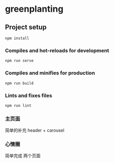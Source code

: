 # greenplanting

## Project setup
```
npm install
```

### Compiles and hot-reloads for development
```
npm run serve
```

### Compiles and minifies for production
```
npm run build
```

### Lints and fixes files
```
npm run lint
```

### 主页面
简单的补充 header + carousel

### 心情圈
简单完成 两个页面

